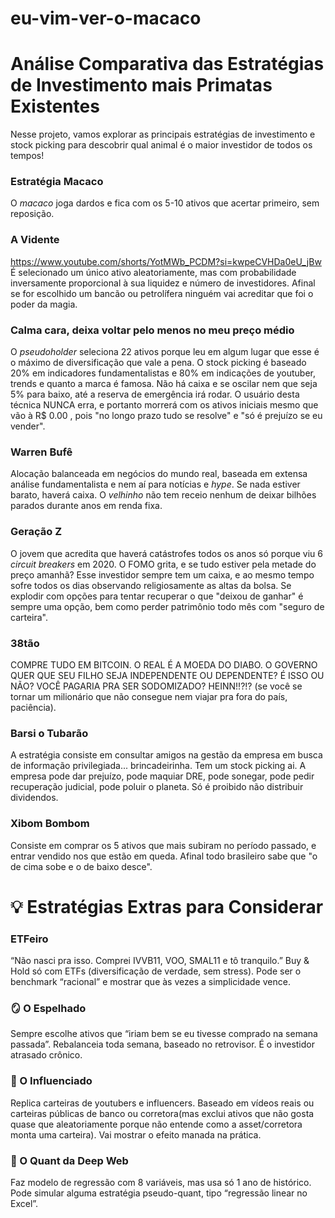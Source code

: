 # eu-vim-ver-o-macaco
# Análise Comparativa das Estratégias de Investimento mais Primatas Existentes


Nesse projeto, vamos explorar as principais estratégias de investimento e stock picking para descobrir qual animal é o maior investidor de todos os tempos!


### Estratégia Macaco
O *macaco* joga dardos e fica com os 5-10 ativos que acertar primeiro, sem reposição.

### A Vidente
https://www.youtube.com/shorts/YotMWb_PCDM?si=kwpeCVHDa0eU_jBw
É selecionado um único ativo aleatoriamente, mas com probabilidade inversamente proporcional à sua liquidez e número de investidores. Afinal se for escolhido um bancão ou petrolífera ninguém vai acreditar que foi o poder da magia. 

### Calma cara, deixa voltar pelo menos no meu preço médio
O *pseudoholder* seleciona 22 ativos porque leu em algum lugar que esse é o máximo de diversificação que vale a pena. 
O stock picking é baseado 20% em indicadores fundamentalistas e 80% em indicações de youtuber, trends e quanto a marca é famosa. Não há caixa e se oscilar nem que seja 5% para baixo, até a reserva de emergência irá rodar. O usuário desta técnica NUNCA erra, e portanto morrerá com os ativos iniciais mesmo que vão à R$ 0.00 , pois "no longo prazo tudo se resolve" e "só é prejuízo se eu vender". 

### Warren Bufê
Alocação balanceada em negócios do mundo real, baseada em extensa análise fundamentalista e nem aí para notícias e *hype*. Se nada estiver barato, haverá caixa. O *velhinho* não tem receio nenhum de deixar bilhões parados durante anos em renda fixa.

### Geração Z
O jovem que acredita que haverá catástrofes todos os anos só porque viu 6 _circuit breakers_ em 2020. O FOMO grita, e se tudo estiver pela metade do preço amanhã? Esse investidor sempre tem um caixa, e ao mesmo tempo sofre todos os dias observando religiosamente as altas da bolsa. Se explodir com opções para tentar recuperar o que "deixou de ganhar" é sempre uma opção, bem como perder patrimônio todo mês com "seguro de carteira".

### 38tão
COMPRE TUDO EM BITCOIN. O REAL É A MOEDA DO DIABO. O GOVERNO QUER QUE SEU FILHO SEJA INDEPENDENTE OU DEPENDENTE? É ISSO OU NÃO? VOCÊ PAGARIA PRA SER SODOMIZADO? HEINN!!?!?
(se você se tornar um milionário que não consegue nem viajar pra fora do país, paciência).

### Barsi o Tubarão
A estratégia consiste em consultar amigos na gestão da empresa em busca de informação privilegiada... brincadeirinha. 
Tem um stock picking ai. A empresa pode dar prejuízo, pode maquiar DRE, pode sonegar, pode pedir recuperação judicial, pode poluir o planeta. Só é proibido não distribuir dividendos.

### Xibom Bombom
Consiste em comprar os 5 ativos que mais subiram no período passado, e entrar vendido nos que estão em queda. Afinal todo brasileiro sabe que "o de cima sobe e o de baixo desce".


# 💡 Estratégias Extras para Considerar
### ETFeiro
“Não nasci pra isso. Comprei IVVB11, VOO, SMAL11 e tô tranquilo.”
Buy & Hold só com ETFs (diversificação de verdade, sem stress).
Pode ser o benchmark “racional” e mostrar que às vezes a simplicidade vence.

### 🪞 O Espelhado
Sempre escolhe ativos que “iriam bem se eu tivesse comprado na semana passada”.
Rebalanceia toda semana, baseado no retrovisor.
É o investidor atrasado crônico.

### 📱 O Influenciado
Replica carteiras de youtubers e influencers.
Baseado em vídeos reais ou carteiras públicas de banco ou corretora(mas exclui ativos que não gosta quase que aleatoriamente porque não entende como a asset/corretora monta uma carteira).
Vai mostrar o efeito manada na prática.

### 🎲 O Quant da Deep Web
Faz modelo de regressão com 8 variáveis, mas usa só 1 ano de histórico.
Pode simular alguma estratégia pseudo-quant, tipo “regressão linear no Excel”.


